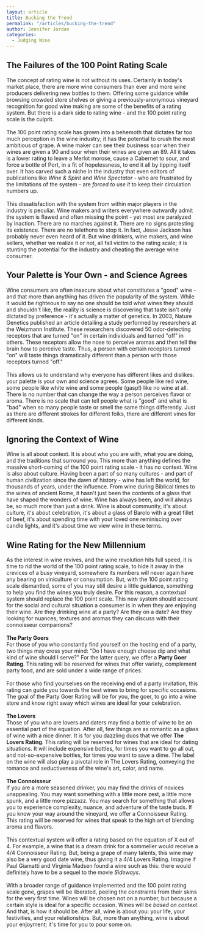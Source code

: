 ```yaml
---
layout: article
title: Bucking the Trend
permalink: "/articles/bucking-the-trend"
author: Jennifer Jordan
categories:
  - Judging Wine
---
```


<h2>The Failures of the 100 Point Rating Scale</h2>
<p>The concept of rating wine is not without its uses. Certainly in today's market place, there are more wine consumers than ever and more wine producers delivering new bottles to them. Offering some guidance while browsing crowded store shelves or giving a previously-anonymous vineyard recognition for good wine making are some of the benefits of a rating system. But there is a dark side to rating wine - and the 100 point rating scale is the culprit.  <br>
<br>
The 100 point rating scale has grown into a behemoth that dictates far too much perception in the wine industry; it has the potential to crush the most ambitious of grape. A wine maker can see their business soar when their wines are given a 90 and sour when their wines are given an 89. All it takes is a lower rating to leave a Merlot morose, cause a Cabernet to sour, and force a bottle of Port, in a fit of hopelessness, to end it all by tipping itself over. It has carved such a niche in the industry that even editors of publications like <i>Wine &amp; Spirit</i> and <i>Wine Spectator</i> - who are frustrated by the limitations of the system - are <i>forced to use it</i> to keep their circulation numbers up.  <br>
<br>
This dissatisfaction with the system from within major players in the industry is peculiar. Wine makers and writers everywhere outwardly admit the system is flawed and often missing the point - yet most are paralyzed by inaction. There are no marches against it. There are no signs protesting its existence. There are no telethons to stop it. In fact, Jesse Jackson has probably never even heard of it. But wine drinkers, wine makers, and wine sellers, whether we realize it or not, all fall victim to the rating scale; it is stunting the potential for the industry and cheating the average wine consumer. </p>
<h2>Your Palette is Your Own - and Science Agrees</h2>
<p>Wine consumers are often insecure about what constitutes a "good" wine - and that more than anything has driven the popularity of the system. While it would be righteous to say no one should be told what wines they should and shouldn't like, the reality is science is discovering that taste isn't only dictated by preference - it's actually a matter of genetics. In 2003, Nature Genetics published an article detailing a study performed by researchers at the Weizmann Institute. These researchers discovered 50 odor-detecting receptors that are turned "on" in certain individuals and turned "off" in others. These receptors allow the nose to perceive aromas and then tell the brain how to perceive taste. Thus, a person with certain receptors turned "on" will taste things dramatically different than a person with those receptors turned "off." <br>
<br>
This allows us to understand why everyone has different likes and dislikes: your palette is your own and science agrees. Some people like red wine, some people like white wine and some people (gasp!) like no wine at all.  There is no number that can change the way a person perceives flavor or aroma. There is no scale that can tell people what is "good" and what is "bad" when so many people taste or smell the same things differently.  Just as there are different strokes for different folks, there are different vines for different kinds. </p>
<h2>Ignoring the Context of Wine</h2>
<p>Wine is all about context. It is about who you are with, what you are doing, and the traditions that surround you. This more than anything defines the massive short-coming of the 100 point rating scale - it has no context. Wine is also about culture. Having been a part of so many cultures - and part of human civilization since the dawn of history - wine has left the world, for thousands of years, under the influence. From wine during Biblical times to the wines of ancient Rome, it hasn't just been the contents of a glass that have shaped the wonders of wine. Wine has always been, and will always be, so much more than just a drink. Wine is about community, it's about culture, it's about celebration, it's about a glass of Barolo with a great fillet of beef, it's about spending time with your loved one reminiscing over candle lights, and it's about time we view wine in these terms.  </p>
<h2>Wine Rating for the New Millennium</h2>
<p>As the interest in wine revives, and the wine revolution hits full speed, it is time to rid the world of the 100 point rating scale, to hide it away in the crevices of a busy vineyard, somewhere its numbers will never again have any bearing on viniculture or consumption.   But, with the 100 point rating scale dismantled, some of you may still desire a little guidance, something to help you find the wines you truly desire. For this reason, a contextual system should replace the 100 point scale. This new system should account for the social and cultural situation a consumer is in when they are enjoying their wine. Are they drinking wine at a party? Are they on a date? Are they looking for nuances, textures and aromas they can discuss with their connoisseur companions?  <br>
<br>
<span class="red"><b>The Party Goers</b></span><br>
For those of you who constantly find yourself on the hosting end of a party, two things may cross your mind: "Do I have enough cheese dip and what kind of wine should I serve?" For the latter query, we offer a <span class="dark"><b>Party Goer Rating</b></span>. This rating will be reserved for wines that offer variety, complement party food, and are sold under a wide range of prices.   <br>
<br>
For those who find yourselves on the receiving end of a party invitation, this rating can guide you towards the best wines to bring for specific occasions. The goal of the Party Goer Rating will be for you, the goer, to go into a wine store and know right away which wines are ideal for your celebration.  <br>
<br>
<span class="red"><b>The Lovers</b></span><br>
Those of you who are lovers and daters may find a bottle of wine to be an essential part of the equation. After all, few things are as romantic as a glass of wine with a nice dinner. It is for you dazzling duos that we offer <span class="dark"><b>The Lovers Rating</b></span>. This rating will be reserved for wines that are ideal for dating situations.  It will include expensive bottles, for times you want to go all out, and not-so-expensive bottles, for times you want to save a dime. The label on the wine will also play a pivotal role in The Lovers Rating, conveying the romance and seductiveness of the wine's art, color, and name.   <br>
<br>
<span class="red"><b>The Connoisseur</b></span><br>
If you are a more seasoned drinker, you may find the drinks of novices unappealing. You may want something with a little more zest, a little more spunk, and a little more pizzazz. You may search for something that allows you to experience complexity, nuance, and adventure of the taste buds. If you know your way around the vineyard, we offer a <span class="dark">Connoisseur Rating</span>. This rating will be reserved for wines that speak to the high art of blending aroma and flavors.  <br>
<br>
This contextual system will offer a rating based on the equation of X out of 4. For example, a wine that is a dream drink for a sommelier would receive a 4/4 Connoisseur Rating. But, being a grape of many talents, this wine may also be a very good date wine, thus giving it a 4/4 Lovers Rating. Imagine if Paul Giamatti and Virginia Madsen found a wine such as this: there would definitely have to be a sequel to the movie <i>Sideways</i>.   <br>
<br>
With a broader range of guidance implemented and the 100 point rating scale gone, grapes will be liberated, peeling the constraints from their skins for the very first time. Wines will be chosen not on a number, but because a certain style is ideal for a specific occasion. Wines will be <i>based on context</i>. And that, is how it should be. After all, wine is about you: your life, your festivities, and your relationships. But, more than anything, wine is about your enjoyment; it's time for you to pour some on.</p>
